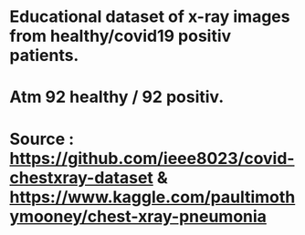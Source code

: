 # Educational dataset of x-ray images from healthy/covid19 positiv patients. 
# Atm 92 healthy / 92 positiv. 
# Source : https://github.com/ieee8023/covid-chestxray-dataset & https://www.kaggle.com/paultimothymooney/chest-xray-pneumonia
